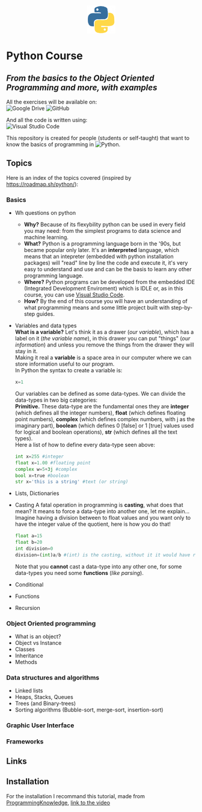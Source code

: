 <p align="center">
	<img src="assets/python.gif" alt="Python Logo" width="75" height="75">  
</p>

# Python Course  
## _From the basics to the Object Oriented Programming and more, with examples_

All the exercises will be available on:  
![Google Drive](https://img.shields.io/badge/Google%20Drive-4285F4?style=for-the-badge&logo=googledrive&logoColor=white)
![GitHub](https://img.shields.io/badge/GitHub-100000?style=for-the-badge&logo=github&logoColor=white)

And all the code is written using:  
![Visual Studio Code](https://img.shields.io/badge/VSCode-0078D4?style=for-the-badge&logo=visual%20studio%20code&logoColor=white)

This repository is created for people (students or self-taught) that want to know the basics of programming in ![Python](https://img.shields.io/badge/Python-FFD43B?style=for-the-badge&logo=python&logoColor=blue).

## Topics

Here is an index of the topics covered (inspired by <https://roadmap.sh/python/>):

### Basics

- Wh questions on python
	- **Why?** Because of its flexybility python can be used in every field you may need: from the simplest programs to data science and machine learning.
	- **What?** Python is a programming language born in the '90s, but became popular only later. It's an **interpreted** language, which means that an intepreter (embedded with python installation packages) will "read" line by line the code and execute it, it's very easy to understand and use and can be the basis to learn any other programming language.
	- **Where?** Python programs can be developed from the embedded IDE (Integrated Development Enviroment) which is IDLE or, as in this course, you can use [Visual Studio Code](https://code.visualstudio.com/).
	- **How?** By the end of this course you will have an understanding of what programming means and some little project built with step-by-step guides.
- Variables and data types  
	**What is a variable?** Let's think it as a drawer (_our variable_), which has a label on it (_the variable name_), in this drawer you can put "things" (_our information_) and unless you remove the things from the drawer they will stay in it.  
	Making it real a **variable** is a space area in our computer where we can store information useful to our program.  
	In Python the syntax to create a variable is:

	```python
	x=1
	```

	Our variables can be defined as some data-types. We can divide the data-types in two big categories:  
	**Primitive.** These data-type are the fundamental ones they are **integer** (which defines all the integer numbers), **float** (which defines floating point numbers), **complex** (which defines complex numbers, with j as the imaginary part), **boolean** (which defines 0 [false] or 1 [true] values used for logical and boolean operations), **str** (which defines all the text types).  
	Here a list of how to define every data-type seen above:  

	```python
	int x=255 #integer
	float x=1.00 #floating point
	complex w=5+3j #complex
	bool x=true #boolean
	str x='this is a string' #text (or string)
	```

- Lists, Dictionaries

- Casting
	A fatal operation in programming is **casting**, what does that mean? It means to force a data-type into another one, let me explain...
	Imagine having a division between to float values and you want only to have the integer value of the quotient, here is how you do that!
	```python
	float a=15
	float b=20
	int division=0
	division=(int)a/b #(int) is the casting, without it it would have returned an error 
	```  
	Note that you **cannot** cast a data-type into any other one, for some data-types you need some **functions** (_like parsing_).  

- Conditional
- Functions
- Recursion

### Object Oriented programming

- What is an object?
- Object vs Instance
- Classes
- Inheritance
- Methods

### Data structures and algorithms

- Linked lists
- Heaps, Stacks, Queues
- Trees (and Binary-trees)
- Sorting algorithms (Bubble-sort, merge-sort, insertion-sort)

### Graphic User Interface

### Frameworks

## Links

## Installation
For the installation I recommand this tutorial, made from [ProgrammingKnowledge](https://www.youtube.com/@ProgrammingKnowledge), [link to the video](https://www.youtube.com/watch?v=ZcP0Du4KFSU)

